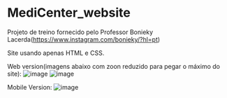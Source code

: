# MediCenter_website

Projeto de treino fornecido pelo Professor Bonieky Lacerda(https://www.instagram.com/bonieky/?hl=pt)

Site usando apenas HTML e CSS.


Web version(imagens abaixo com zoon reduzido para pegar o máximo do site):
![image](https://user-images.githubusercontent.com/43038221/143934233-22d6fc84-fc81-48cf-ae4a-1a1092d1d9ad.png)
![image](https://user-images.githubusercontent.com/43038221/143934318-9f5a4f73-8cf2-4ff3-8cab-83a0245dc5db.png)


Mobile Version:
![image](https://user-images.githubusercontent.com/43038221/143934533-0f7a6ff0-9820-420a-b12b-a430c2904770.png)
